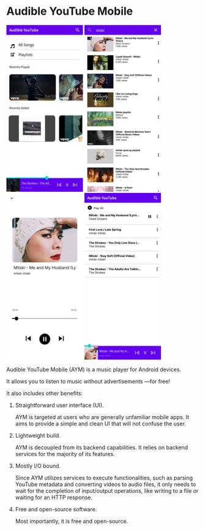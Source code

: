 # Audible YouTube Mobile

<p float="left">
    <img src="https://github.com/huenique/assets/blob/main/audible-youtube-mobile/library.png?raw=true" width="200" />
    <img src="https://github.com/huenique/assets/blob/main/audible-youtube-mobile/search.png?raw=true" width="200" /> 
    <img src="https://github.com/huenique/assets/blob/main/audible-youtube-mobile/player.png?raw=true" width="200" />
    <img src="https://github.com/huenique/assets/blob/main/audible-youtube-mobile/playlist.png?raw=true" width="200" />
</p>

Audible YouTube Mobile (AYM) is a music player for Android devices.

It allows you to listen to music without advertisements —for free!

It also includes other benefits:

1. Straightforward user interface (UI).

    AYM is targeted at users who are generally unfamiliar mobile apps. It aims to provide a simple and clean UI that will not confuse the user.

2. Lightweight build.

    AYM is decoupled from its backend capabilities. It relies on backend services for the majority of its features.

3. Mostly I/O bound.

    Since AYM utilizes services to execute functionalities, such as parsing YouTube metadata and converting videos to audio files, it only needs to wait for the completion of input/output operations, like writing to a file or waiting for an HTTP response.

4. Free and open-source software.

    Most importantly, it is free and open-source.
